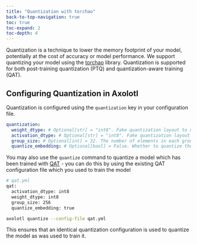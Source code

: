 ```yaml
---
title: "Quantization with torchao"
back-to-top-navigation: true
toc: true
toc-expand: 2
toc-depth: 4
---
```


Quantization is a technique to lower the memory footprint of your model, potentially at the cost of accuracy or model performance. We support quantizing your model using the [torchao](https://github.com/pytorch/ao) library. Quantization is supported for both post-training quantization (PTQ) and quantization-aware training (QAT).


## Configuring Quantization in Axolotl

Quantization is configured using the `quantization` key in your configuration file.

```yaml
quantization:
  weight_dtype: # Optional[str] = "int8". Fake quantization layout to use for weight quantization. Valid options are uintX or intX for X in [1, 2, 3, 4, 5, 6, 7, 8]
  activation_dtype: # Optional[str] = "int8". Fake quantization layout to use for activation quantization. Valid options are "int4" and "int8"
  group_size: # Optional[int] = 32. The number of elements in each group for per-group fake quantization
  quantize_embedding: # Optional[bool] = False. Whether to quantize the embedding layer.
```

You may also use the `quantize` command to quantize a model which has been trained with [QAT](./qat.md) - you can do this by using the existing QAT configuration file which
you used to train the model

```bash
# qat.yml
qat:
  activation_dtype: int8
  weight_dtype: int8
  group_size: 256
  quantize_embedding: true
```

```bash
axolotl quantize --config-file qat.yml 
```

This ensures that an identical quantization configuration is used to quantize the model as was used to train it.
